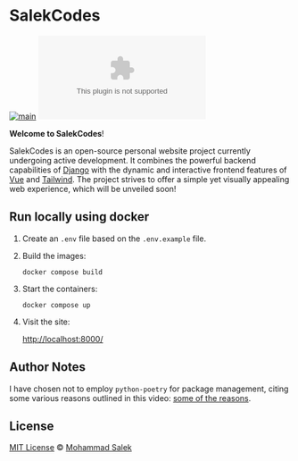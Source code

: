 # SalekCodes

[![main](https://github.com/MohammadSalek/salekcodes.com/actions/workflows/django.yml/badge.svg)](https://github.com/MohammadSalek/salekcodes.com/actions/workflows/django.yml)
[![GitHub](https://img.shields.io/github/license/mohammadsalek/salekcodes.com?color=cornflowerblue)](https://github.com/MohammadSalek/salekcodes.com/blob/main/LICENSE)

**Welcome to SalekCodes**!

SalekCodes is an open-source personal website project currently undergoing active development. It combines the powerful backend capabilities of [Django](https://www.djangoproject.com) with the dynamic and interactive frontend features of [Vue](https://vuejs.org) and [Tailwind](https://tailwindcss.com). The project strives to offer a simple yet visually appealing web experience, which will be unveiled soon!

## Run locally using docker

1. Create an `.env` file based on the `.env.example` file.

2. Build the images:

    `docker compose build`

3. Start the containers:

    `docker compose up`

4. Visit the site:

    [http://localhost:8000/](http://localhost:8000/)

## Author Notes

I have chosen not to employ `python-poetry` for package management, citing some various reasons outlined in this video: [some of the reasons](https://youtu.be/Gr9o8MW_pb0).

## License

[MIT License](https://opensource.org/licenses/MIT) © [Mohammad Salek](https://github.com/MohammadSalek)
